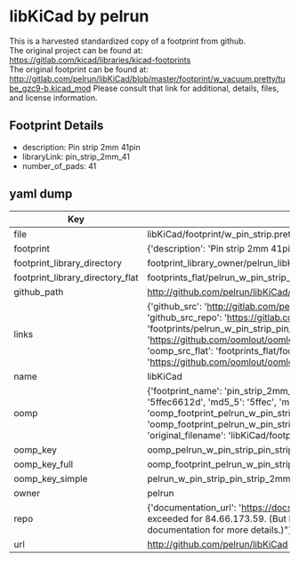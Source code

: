# libKiCad by pelrun  
This is a harvested standardized copy of a footprint from github.  
The original project can be found at:  
https://gitlab.com/kicad/libraries/kicad-footprints  
The original footprint can be found at:
http://gitlab.com/pelrun/libKiCad/blob/master/footprint/w_vacuum.pretty/tube_gzc9-b.kicad_mod
Please consult that link for additional, details, files, and license information.  
## Footprint Details
* description: Pin strip 2mm 41pin  
* libraryLink: pin_strip_2mm_41  
* number_of_pads: 41  
## yaml dump  
| Key | Value |  
| --- | --- |  
| file | libKiCad/footprint/w_pin_strip.pretty/pin_strip_2mm_41.kicad_mod |  
| footprint | {'description': 'Pin strip 2mm 41pin', 'libraryLink': 'pin_strip_2mm_41', 'number_of_pads': 41} |  
| footprint_library_directory | footprint_library_owner/pelrun_libKiCad |  
| footprint_library_directory_flat | footprints_flat/pelrun_w_pin_strip_pin_strip_2mm_41/working |  
| github_path | http://github.com/pelrun/libKiCad/blob/master/footprint/w_pin_strip.pretty/pin_strip_2mm_41.kicad_mod |  
| links | {'github_src': 'http://gitlab.com/pelrun/libKiCad/blob/master/footprint/w_vacuum.pretty/tube_gzc9-b.kicad_mod', 'github_src_repo': 'https://gitlab.com/kicad/libraries/kicad-footprints', 'oomp_bot': 'footprints/pelrun_w_pin_strip_pin_strip_2mm_41/working', 'oomp_bot_github': 'https://github.com/oomlout/oomlout_oomp_footprint_bot/tree/main/footprints/pelrun_w_pin_strip_pin_strip_2mm_41/working', 'oomp_src_flat': 'footprints_flat/footprints_flat/pelrun_w_pin_strip_pin_strip_2mm_41/working', 'oomp_src_flat_github': 'https://github.com/oomlout/oomlout_oomp_footprint_src/tree/main/footprints_flat/pelrun_w_pin_strip_pin_strip_2mm_41/working'} |  
| name | libKiCad |  
| oomp | {'footprint_name': 'pin_strip_2mm_41', 'library_name': 'w_pin_strip', 'md5': '5ffec6612d48e10f702b99137f5b9d8d', 'md5_10': '5ffec6612d', 'md5_5': '5ffec', 'md5_6': '5ffec6', 'oomp_key': 'oomp_pelrun_w_pin_strip_pin_strip_2mm_41', 'oomp_key_extra': 'oomp_footprint_pelrun_w_pin_strip_pin_strip_2mm_41', 'oomp_key_full': 'oomp_footprint_pelrun_w_pin_strip_pin_strip_2mm_41_5ffec6', 'oomp_key_simple': 'pelrun_w_pin_strip_pin_strip_2mm_41', 'original_filename': 'libKiCad/footprint/w_pin_strip.pretty/pin_strip_2mm_41.kicad_mod', 'owner_name': 'pelrun'} |  
| oomp_key | oomp_pelrun_w_pin_strip_pin_strip_2mm_41 |  
| oomp_key_full | oomp_footprint_pelrun_w_pin_strip_pin_strip_2mm_41 |  
| oomp_key_simple | pelrun_w_pin_strip_pin_strip_2mm_41 |  
| owner | pelrun |  
| repo | {'documentation_url': 'https://docs.github.com/rest/overview/resources-in-the-rest-api#rate-limiting', 'message': "API rate limit exceeded for 84.66.173.59. (But here's the good news: Authenticated requests get a higher rate limit. Check out the documentation for more details.)"} |  
| url | http://github.com/pelrun/libKiCad |  

